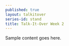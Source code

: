 ```yaml
---
published: true
layout: talkitover
series-id: stand
title: Talk-It-Over Week 2
---
```


Sample content goes here.
